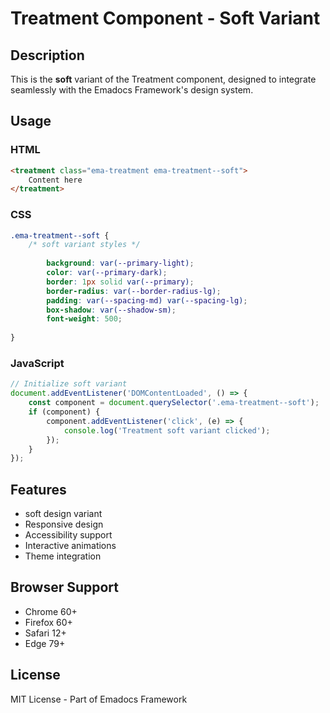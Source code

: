# Treatment Component - Soft Variant

## Description
This is the **soft** variant of the Treatment component, designed to integrate seamlessly with the Emadocs Framework's design system.

## Usage

### HTML
```html
<treatment class="ema-treatment ema-treatment--soft">
    Content here
</treatment>
```

### CSS
```css
.ema-treatment--soft {
    /* soft variant styles */
    
        background: var(--primary-light);
        color: var(--primary-dark);
        border: 1px solid var(--primary);
        border-radius: var(--border-radius-lg);
        padding: var(--spacing-md) var(--spacing-lg);
        box-shadow: var(--shadow-sm);
        font-weight: 500;
    
}
```

### JavaScript
```javascript
// Initialize soft variant
document.addEventListener('DOMContentLoaded', () => {
    const component = document.querySelector('.ema-treatment--soft');
    if (component) {
        component.addEventListener('click', (e) => {
            console.log('Treatment soft variant clicked');
        });
    }
});
```

## Features
- soft design variant
- Responsive design
- Accessibility support
- Interactive animations
- Theme integration

## Browser Support
- Chrome 60+
- Firefox 60+
- Safari 12+
- Edge 79+

## License
MIT License - Part of Emadocs Framework
